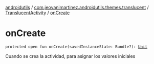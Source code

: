 [androidutils](../../index.md) / [com.jeovanimartinez.androidutils.themes.translucent](../index.md) / [TranslucentActivity](index.md) / [onCreate](./on-create.md)

# onCreate

`protected open fun onCreate(savedInstanceState: Bundle?): `[`Unit`](https://kotlinlang.org/api/latest/jvm/stdlib/kotlin/-unit/index.html)

Cuando se crea la actividad, para asignar los valores iniciales

